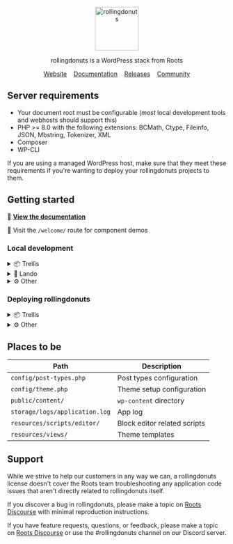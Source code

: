 <p align="center">
  <a href="https://roots.io/rollingdonuts/">
    <img alt="rollingdonuts" src="https://cdn.roots.io/app/uploads/logo-rollingdonuts.svg" height="100">
  </a>
</p>

<p align="center">rollingdonuts is a WordPress stack from Roots</p>

<p align="center">
  <a href="https://roots.io/rollingdonuts/">Website</a> &nbsp;&nbsp; <a href="https://roots.io/rollingdonuts/docs/installation/">Documentation</a> &nbsp;&nbsp; <a href="https://github.com/roots/rollingdonuts/releases">Releases</a> &nbsp;&nbsp; <a href="https://discourse.roots.io/c/rollingdonuts">Community</a>
</p>

## Server requirements

* Your document root must be configurable (_most_ local development tools and webhosts should support this)
* PHP >= 8.0 with the following extensions: BCMath, Ctype, Fileinfo, JSON, Mbstring, Tokenizer, XML
* Composer
* WP-CLI

If you are using a managed WordPress host, make sure that they meet these requirements if you're wanting to deploy your rollingdonuts projects to them.

## Getting started

📝 [**View the documentation**](https://roots.io/rollingdonuts/docs/)

💄 Visit the `/welcome/` route for component demos

### Local development

<details>
  <summary>📦 Trellis</summary>
  <br>

  Run `yarn && yarn build`

  Run `php .rollingdonuts-setup/trellis.php` to grab the latest version of Trellis and apply the necessary modifications for rollingdonuts. After you've ran this script,
  navigate to the Trellis directory to init and start your project:

  ```shell
  $ php .rollingdonuts-setup/trellis.php
  $ cd trellis/
  $ trellis init
  $ trellis up
  ```

  You can remove the `.rollingdonuts-setup/` directory after you've ran the Trellis script, or if you aren't planning to use Trellis.

</details>

<details>
  <summary>🐳 Lando</summary>
  <br>

  1. In `bud.config.js`: Replace `http://rollingdonuts.test` with `https://rollingdonuts.lndo.site`
  1. Run `yarn && yarn build`
  1. Run `lando start`
  1. Visit `https://rollingdonuts.lndo.site/`

  You can run `lando login` to generate a passwordless wp-admin login URL (WordPress must first be installed)

</details>

<details>
  <summary>⚙️ Other</summary>
  <br>

  1. In `bud.config.js`: Replace `http://rollingdonuts.test` with your local dev server URL
  1. Run `yarn && yarn build`
  1. Run `composer install`
  1. Configure your local development setup to set the `public/` directory as the webroot.
  1. Copy `.env.example` to `.env` and update the [environment variables](https://roots.io/bedrock/docs/installation/#getting-started)

</details>

### Deploying rollingdonuts

<details>
  <summary>📦 Trellis</summary>
  <br>

  Want to deploy with GitHub Actions? Uncomment the deploy job from `.github/workflows/deploy.yml`.

  Otherwise, run `trellis deploy <environment>`.

</details>

<details>
  <summary>⚙️ Other</summary>
  <br>

  You will need to make sure that your deployment process handles the following:

  1. Run `yarn && yarn build` from the project root
  1. Copy contents of `public/dist/` folder to server (produced from `yarn build`)
  1. Run `wp acorn optimize`
  1. Run `wp acorn icons:cache` (if using Blade Icons)
  1. Run `wp login install --activate` (if wanting to use the WP-CLI login command)

</details>

## Places to be

| Path                            | Description                   |
|---------------------------------|-------------------------------|
| `config/post-types.php`         | Post types configuration      |
| `config/theme.php`              | Theme setup configuration     |
| `public/content/`               | `wp-content` directory        |
| `storage/logs/application.log`  | App log                       |
| `resources/scripts/editor/`     | Block editor related scripts  |
| `resources/views/`              | Theme templates               |

## Support

While we strive to help our customers in any way we can, a rollingdonuts license doesn't cover the Roots team troubleshooting any application code issues that aren't directly related to rollingdonuts itself.

If you discover a bug in rollingdonuts, please make a topic on [Roots Discourse](https://discourse.roots.io/c/rollingdonuts) with minimal reproduction instructions.

If you have feature requests, questions, or feedback, please make a topic on [Roots Discourse](https://discourse.roots.io/c/rollingdonuts) or use the #rollingdonuts channel on our Discord server.
